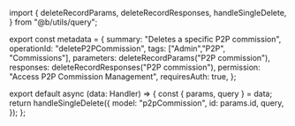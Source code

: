 import {
  deleteRecordParams,
  deleteRecordResponses,
  handleSingleDelete,
} from "@b/utils/query";

export const metadata = {
  summary: "Deletes a specific P2P commission",
  operationId: "deleteP2PCommission",
  tags: ["Admin","P2P", "Commissions"],
  parameters: deleteRecordParams("P2P commission"),
  responses: deleteRecordResponses("P2P commission"),
  permission: "Access P2P Commission Management",
  requiresAuth: true,
};

export default async (data: Handler) => {
  const { params, query } = data;
  return handleSingleDelete({
    model: "p2pCommission",
    id: params.id,
    query,
  });
};
